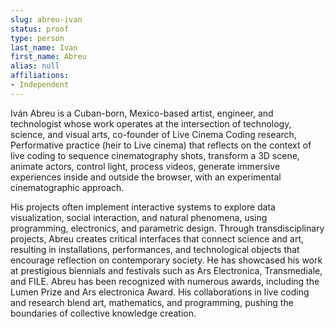```yaml
---
slug: abreu-ivan
status: proof
type: person
last_name: Ivan
first_name: Abreu
alias: null
affiliations:
- Independent
---
```


Iván Abreu is a Cuban-born, Mexico-based artist, engineer, and technologist whose work operates at the intersection of technology, science, and visual arts, co-founder of Live Cinema Coding research, Performative practice (heir to Live cinema) that reflects on the context of live coding to sequence cinematography shots, transform a 3D scene, animate actors, control light, process videos, generate immersive experiences inside and outside the browser, with an experimental cinematographic approach.

His projects often implement interactive systems to explore data visualization, social interaction, and natural phenomena, using programming, electronics, and parametric design. Through transdisciplinary projects, Abreu creates critical interfaces that connect science and art, resulting in installations, performances, and technological objects that encourage reflection on contemporary society. He has showcased his work at prestigious biennials and festivals such as Ars Electronica, Transmediale, and FILE. Abreu has been recognized with numerous awards, including the Lumen Prize and Ars electronica Award.  His collaborations in live coding and research blend art, mathematics, and programming, pushing the boundaries of collective knowledge creation.

